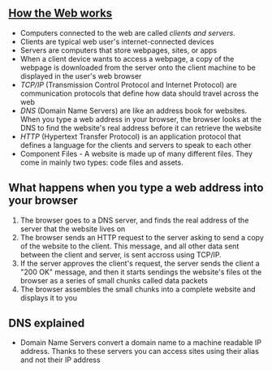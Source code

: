 ## [How the Web works](https://developer.mozilla.org/en-US/docs/Learn/Getting_started_with_the_web/How_the_Web_works#Clients_and_servers)

- Computers connected to the web are called <i>clients and servers</i>.
- Clients are typical web user's internet-connected devices
- Servers are computers that store webpages, sites, or apps
- When a client device wants to access a webpage, a copy of the webpage is downloaded from the server onto the client machine to be displayed in the user's web browser
- <i>TCP/IP</i> (Transmission Control Protocol and Internet Protocol) are communication protocols that define how data should travel across the web
- <i>DNS</i> (Domain Name Servers) are like an address book for websites. When you type a web address in your browser, the browser looks at the DNS to find the website's real address before it can retrieve the website
- <i>HTTP</i> (Hypertext Transfer Protocol) is an application protocol that defines a language for the clients and servers to speak to each other
- Component Files - A website is made up of many different files. They come in mainly two types: code files and assets.

## What happens when you type a web address into your browser

1. The browser goes to a DNS server, and finds the real address of the server that the website lives on
2. The browser sends an HTTP request to the server asking to send a copy of the website to the client. This message, and all other data sent between the client and server, is sent accross using TCP/IP.
3. If the server approves the client's request, the server sends the client a "200 OK" message, and then it starts sendings the website's files ot the browser as a series of small chunks called data packets
4. The browser assembles the small chunks into a complete website and displays it to you

## DNS explained

- Domain Name Servers convert a domain name to a machine readable IP address. Thanks to these servers you can access sites using their alias and not their IP address